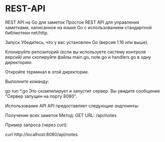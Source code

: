 # REST-API
REST API на Go для заметок
Простое REST API для управления заметками, написанное на языке Go с использованием стандартной библиотеки net/http.

Запуск
Убедитесь, что у вас установлен Go (версия 1.16 или выше).

Клонируйте репозиторий (если вы используете систему контроля версий) или скопируйте файлы main.go, note.go и handlers.go в одну директорию.

Откройте терминал в этой директории.

Выполните команду:

go run *.go
Это скомпилирует и запустит сервер. Вы увидите сообщение "Сервер запущен на порту 8080".

Использование API
API предоставляет следующие эндпоинты:

Получение всех заметок
Метод: GET URL: /api/notes

Пример запроса (через curl):

curl http://localhost:8080/api/notes
